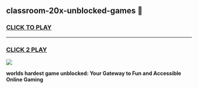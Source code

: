 
## classroom-20x-unblocked-games 👋
<h3>
<a href="https://premium.freeplayer.one?title=classroom-20x-unblocked-games&ref=14F">CLICK TO PLAY</a></h3>
<hr>

<h3>
<a href="https://premium.freeplayer.one?title=classroom-20x-unblocked-games&ref=14F">CLICK 2 PLAY</a>
  
</h3>

<a href="https://premium.freeplayer.one?title=classroom-20x-unblocked-games&ref=12F/"><img src="https://clearcache.store/games.png"></a>


**worlds hardest game unblocked: Your Gateway to Fun and Accessible Online Gaming**
